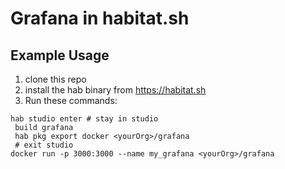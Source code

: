 Grafana in habitat.sh
====


Example Usage
----

1) clone this repo
2) install the hab binary from https://habitat.sh
3) Run these commands:
```
hab studio enter # stay in studio
 build grafana
 hab pkg export docker <yourOrg>/grafana
 # exit studio
docker run -p 3000:3000 --name my_grafana <yourOrg>/grafana
```